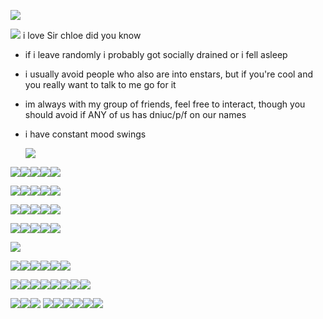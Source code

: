 ![](https://64.media.tumblr.com/abea53d3f7c528d48183f7a242f2fc5d/648b961029d7dfcf-d5/s400x600/272cbf18f6fce01581a96680d509768137e40b97.pnj)

![](https://media.discordapp.net/attachments/1061880649180532776/1118062607400697906/dcgcqyc-5747397d-06f5-4830-8bc3-76ef843c7c3a.gif) 
i love Sir chloe did you know

- if i leave randomly i probably got socially drained or i fell asleep

 - i usually avoid people who also are into enstars, but if you're cool and you really want to talk to me go for it

- im always with my group of friends, feel free to interact, though you should avoid if ANY of us has dniuc/p/f on our names

- i have constant mood swings
  
    ![](https://media.discordapp.net/attachments/1061880649180532776/1129216220655255572/d6oon3h-4837c4a3-c87d-44df-a9fa-ab7c2e2d8f75.png?ex=6556bb8e&is=6544468e&hm=6111b27104cca1eafbed4f366ffae6431ac89ad6302dd454b165caf3abe7d6cc&=)
  
![](https://64.media.tumblr.com/9ad3c29035d82b5ddeaf6b8f86b04085/tumblr_pyaxoxTwJ01xbgu08o1_100.png)![](https://64.media.tumblr.com/2ffedaf319ad75afeb80a6a3ca4e935b/tumblr_pyawq1FR0c1xbgu08o2_100.png)![](https://64.media.tumblr.com/35d53bb664651a336ddd6d9ced251622/tumblr_pyawq1FR0c1xbgu08o1_100.png)![](https://64.media.tumblr.com/2d29e418d7a3d6d8da4d97e9f242e4b1/tumblr_pyawq1FR0c1xbgu08o3_100.png)![](https://64.media.tumblr.com/bf631d4d63745da865766390707633cb/7dcb03f26b340ea1-55/s100x200/93496c7df1307eb15b3beb6c400c7cfb681ff469.gifv)

![](https://images-wixmp-ed30a86b8c4ca887773594c2.wixmp.com/f/85c2a57f-7527-4e67-96e4-6540be8c027b/db66vo6-0aaf053d-acae-4b1d-8790-50f663c1889d.png/v1/fill/w_99,h_56/enstars_stamp___kuro_kiryu_by_arashizu_db66vo6-fullview.png?token=eyJ0eXAiOiJKV1QiLCJhbGciOiJIUzI1NiJ9.eyJzdWIiOiJ1cm46YXBwOjdlMGQxODg5ODIyNjQzNzNhNWYwZDQxNWVhMGQyNmUwIiwiaXNzIjoidXJuOmFwcDo3ZTBkMTg4OTgyMjY0MzczYTVmMGQ0MTVlYTBkMjZlMCIsIm9iaiI6W1t7ImhlaWdodCI6Ijw9NTYiLCJwYXRoIjoiXC9mXC84NWMyYTU3Zi03NTI3LTRlNjctOTZlNC02NTQwYmU4YzAyN2JcL2RiNjZ2bzYtMGFhZjA1M2QtYWNhZS00YjFkLTg3OTAtNTBmNjYzYzE4ODlkLnBuZyIsIndpZHRoIjoiPD05OSJ9XV0sImF1ZCI6WyJ1cm46c2VydmljZTppbWFnZS5vcGVyYXRpb25zIl19.6ExltzW78Tagwggg_lrAH7laILDyR5_R3Jd-sf89G2k)![](https://images-wixmp-ed30a86b8c4ca887773594c2.wixmp.com/f/7f56e015-81a0-4292-9f41-7c6f567c2076/dczcvpn-8ebdfff1-57d9-4144-b129-358237bb96cd.png/v1/fill/w_99,h_56/ensemble_stars__kiryu_kuro_stamp_by_jiitchi_dczcvpn-fullview.png?token=eyJ0eXAiOiJKV1QiLCJhbGciOiJIUzI1NiJ9.eyJzdWIiOiJ1cm46YXBwOjdlMGQxODg5ODIyNjQzNzNhNWYwZDQxNWVhMGQyNmUwIiwiaXNzIjoidXJuOmFwcDo3ZTBkMTg4OTgyMjY0MzczYTVmMGQ0MTVlYTBkMjZlMCIsIm9iaiI6W1t7ImhlaWdodCI6Ijw9NTYiLCJwYXRoIjoiXC9mXC83ZjU2ZTAxNS04MWEwLTQyOTItOWY0MS03YzZmNTY3YzIwNzZcL2RjemN2cG4tOGViZGZmZjEtNTdkOS00MTQ0LWIxMjktMzU4MjM3YmI5NmNkLnBuZyIsIndpZHRoIjoiPD05OSJ9XV0sImF1ZCI6WyJ1cm46c2VydmljZTppbWFnZS5vcGVyYXRpb25zIl19.m5y9tL6Y_OrW4xXrgPs-9AscRKmVzwxS6TUmYMI_RZM)![](https://64.media.tumblr.com/e78fc22d79f996e158e23fdca602977e/tumblr_pue84s26371xbgu08o3_100.pnj)![](https://media.discordapp.net/attachments/1055708347724218399/1178857535390892132/kuro_stamp.gif?ex=6577aba2&is=656536a2&hm=e0471a703615466c27b5a2e1b698cc5724f507e90e135168520e5995c0e78f2e&=)![](https://64.media.tumblr.com/a3063e8b2c7caae8c73360637376f9f3/227630b723dc1c1b-e9/s100x200/40deb4dbd18456906fba77921fdfd51dffd6e8c3.gifv)

![](https://64.media.tumblr.com/f19583a8c761267bbd2a1da4626fa8bb/tumblr_pyq40oNF8G1xbgu08o1_100.png)![](https://64.media.tumblr.com/a83b14f95a4a9fbf57af0bc7e4b324db/tumblr_pyq40oNF8G1xbgu08o2_100.png)![](https://64.media.tumblr.com/d452457729580a36cf73c35a85e6d5ed/tumblr_pyq40oNF8G1xbgu08o3_100.gifv)![](https://supplies.ju.mp/assets/images/gallery01/4818a6e8.jpg?v=9163b103)![](https://supplies.ju.mp/assets/images/gallery01/906cb80c.gif?v=9163b103)

![](https://64.media.tumblr.com/79d71db8d0356bc5ccbcad74df220b93/tumblr_pyq3ep9QRR1xbgu08o5_100.png)![](https://64.media.tumblr.com/c7ae102fc11fd2b1fb4c360b7809e695/tumblr_pyq3ep9QRR1xbgu08o7_100.gifv)![](https://64.media.tumblr.com/7ca7546352ea5d2e2b9a2fe819533f9c/tumblr_pvn9ryYgNP1xbgu08o4_100.png)![](https://64.media.tumblr.com/df97682a0e261fa20b437f277c245dff/tumblr_pvn9ryYgNP1xbgu08o3_100.png)![](https://64.media.tumblr.com/43ff135619c88619e80829ecc476dbfa/tumblr_pvn9ryYgNP1xbgu08o1_100.pnj)


![](https://media.discordapp.net/attachments/1029646164800315412/1178853751415648397/Picsart_23-11-24_03-31-44-354.jpg?ex=6577a81c&is=6565331c&hm=65ebf958dbd6af1e87e16e666dd38d5b7d01a9a13d32a302d9505f499236798f&=&format=webp&width=443&height=411)

![](https://64.media.tumblr.com/ca4e8ec838b58786becf96051881f6b1/tumblr_pvhupydOFK1xbgu08o5_100.png)![](https://64.media.tumblr.com/539efed2de8b09b7ea1540618ba6af61/tumblr_pv7eeegqoA1xbgu08o1_100.png)![](https://64.media.tumblr.com/2edab0a1633ada3ea19aa15ef0fc2b3a/tumblr_pvhupydOFK1xbgu08o4_100.png)![](https://64.media.tumblr.com/ccbacee108bbd3fca2ec273750b3efb0/tumblr_pumjicoZ5k1xbgu08o2_100.png)![](https://y2k.neocities.org/stamps/tumblr_inline_pf6motYLE21tjl8rj_500.png)![](https://64.media.tumblr.com/931c59561e4dcbbcd3204caab4386dc5/tumblr_pu5rfrU72e1xbgu08o2_r1_100.png)

![](https://64.media.tumblr.com/24411165681e3dd22bab083ba80d1be2/tumblr_pug02k7oZf1xbgu08o1_100.png)![](https://64.media.tumblr.com/b6e433cf13a5a947a3dd16e3b794b0e1/tumblr_pug02k7oZf1xbgu08o4_100.png)![](https://64.media.tumblr.com/e5daa17d5a3dcd5aa51c47be20b829f9/tumblr_pvbwiw4Gal1xbgu08o1_100.png)![](https://64.media.tumblr.com/35444d2aeef9264c5bc4b5e625c7bd6a/tumblr_pvbwiw4Gal1xbgu08o3_100.png)![](https://64.media.tumblr.com/aadbd95a4aff4c7e1385d45ad1dc00e6/tumblr_pub04m9S8K1xbgu08o1_100.png)![](https://64.media.tumblr.com/91c27675b82470104dcebec38a5bf0dd/tumblr_pub04m9S8K1xbgu08o2_100.png)![](https://64.media.tumblr.com/0bf92575e0b53f38193350d501663d31/tumblr_pub04m9S8K1xbgu08o3_100.png)![](https://bloominglantanas.carrd.co/assets/images/gallery08/54b36269.gif?v=db012d77)

![](https://64.media.tumblr.com/f115d07c34a8e209e28f72f62a87aafa/tumblr_py0nor5pMG1xbgu08o1_100.png)![](https://64.media.tumblr.com/901fcf85508bcfaacc92ed852cf777e2/tumblr_py0nor5pMG1xbgu08o2_100.gifv)![](https://64.media.tumblr.com/1826fb676974fca1a55de62adc556ee5/tumblr_py0nor5pMG1xbgu08o5_100.png) ![](https://64.media.tumblr.com/7a9d9d65c3aa4f345aff7b10822ee999/tumblr_purp60aSHH1xbgu08o2_100.png)![](https://64.media.tumblr.com/5fcee47487c55e53b8d938e715c130eb/tumblr_purp60aSHH1xbgu08o1_100.png)![](https://64.media.tumblr.com/76dcd8efc3f6e92f5f75179f992ec146/tumblr_purp60aSHH1xbgu08o3_100.png)![](https://64.media.tumblr.com/1c7393c2889ce026fba7310374e27a05/tumblr_py0m7sMJlb1xbgu08o3_100.gifv)![](https://64.media.tumblr.com/1160405c2cfac45c161e2ac528eb20a1/tumblr_pwedo5UQHm1xbgu08o1_250.png)![](https://64.media.tumblr.com/a8d1d77503e7aa5e301b1e25f7207ec1/tumblr_pui9z6WYgW1xbgu08o3_100.png)
